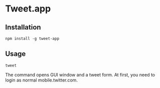 Tweet.app
=========

## Installation

```
npm install -g tweet-app
```

## Usage

```
tweet
```

The command opens GUI window and a tweet form. At first, you need to login as
normal mobile.twitter.com.
